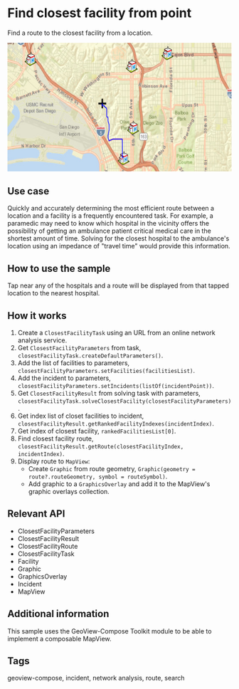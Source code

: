 # Find closest facility from point

Find a route to the closest facility from a location.

![Image of Find Closest Facility from Point](find-closest-facility-from-point.png)

## Use case

Quickly and accurately determining the most efficient route between a location and a facility is a frequently encountered task. For example, a paramedic may need to know which hospital in the vicinity offers the possibility of getting an ambulance patient critical medical care in the shortest amount of time. Solving for the closest hospital to the ambulance's location using an impedance of "travel time" would provide this information.

## How to use the sample

Tap near any of the hospitals and a route will be displayed from that tapped location to the nearest hospital.

## How it works

1. Create a `ClosestFacilityTask` using an URL from an online network analysis service.
2. Get `ClosestFacilityParameters` from task, `closestFacilityTask.createDefaultParameters()`.
3. Add the list of facilities to parameters, `closestFacilityParameters.setFacilities(facilitiesList)`.
4. Add the incident to parameters, `closestFacilityParameters.setIncidents(listOf(incidentPoint))`.
5. Get `ClosestFacilityResult` from solving task with parameters, `closestFacilityTask.solveClosestFacility(closestFacilityParameters)`.
6. Get index list of closet facilities to incident, `closestFacilityResult.getRankedFacilityIndexes(incidentIndex)`.
7. Get index of closest facility, `rankedFacilitiesList[0]`.
8. Find closest facility route, `closestFacilityResult.getRoute(closestFacilityIndex, incidentIndex)`.
9. Display route to `MapView`:
   * Create `Graphic` from route geometry, `Graphic(geometry = route?.routeGeometry, symbol = routeSymbol)`.
   * Add graphic to a `GraphicsOverlay` and add it to the MapView's graphic overlays collection.

## Relevant API

* ClosestFacilityParameters
* ClosestFacilityResult
* ClosestFacilityRoute
* ClosestFacilityTask
* Facility
* Graphic
* GraphicsOverlay
* Incident
* MapView

## Additional information

This sample uses the GeoView-Compose Toolkit module to be able to implement a composable MapView.

## Tags

geoview-compose, incident, network analysis, route, search
